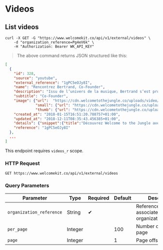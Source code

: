 # Videos

## List videos

```shell
curl -X GET -G "https://www.welcomekit.co/api/v1/external/videos" \
    -d "organization_reference=Pg4eV6k" \
    -H "Authorization: Bearer WK_API_KEY"
```

> The above command returns JSON structured like this:

```json
[
  {
    "id": 328,
    "source": "youtube",
    "external_reference": "1gPC5eOJy8I",
    "name": "Rencontrez Bertrand, Co-Founder",
    "description": "Issu de l’univers de la musique, Bertrand s’est progressivement tourné vers la production audiovisuelle afin de s’investir pleinement dans de nombreux projets créatifs. En 2015 il lance Welcome to the Jungle avec Jérémy, et c’est tout naturellement qu’il s’occupe depuis le début de la direction créative du média et de ses contenus.",
    "subtitle": "Co-Founder",
    "image": {"url":  "https://cdn.welcometothejungle.co/uploads/video/image/1480/151603/wttj_video_0679859b-6e84-4549-bbc4-1330eddcac57.jpg",
              "small": {"url": "https://cdn.welcometothejungle.co/uploads/video/image/1480/151603/small_wttj_video_0679859b-6e84-4549-bbc4-1330eddcac57.jpg"},
              "thumb": {"url": "https://cdn.welcometothejungle.co/uploads/video/image/1480/151603/thumb_wttj_video_0679859b-6e84-4549-bbc4-1330eddcac57.jpg"}},
    "created_at": "2018-01-15T16:51:20.788757+01:00",
    "updated_at": "2018-12-11T08:35:43.456385+01:00",
    "details": {"snippet":{"title":"Découvrez Welcome to the Jungle avec Bertrand, Co Founder","thumbnails":{"standard":{"width":640,"url":"https://i.ytimg.com/vi/1gPC5eOJy8I/sddefault.jpg","height":480},"medium":{"width":320,"url":"https://i.ytimg.com/vi/1gPC5eOJy8I/mqdefault.jpg","height":180},"high":{"width":480,"url":"https://i.ytimg.com/vi/1gPC5eOJy8I/hqdefault.jpg","height":360},"default":{"width":120,"url":"https://i.ytimg.com/vi/1gPC5eOJy8I/default.jpg","height":90}},"tags":["WTTJ","Welcome to the Jungle","Recrutement","Emploi"],"publishedAt":"2018-01-16T08:54:19.000Z","localized":{"title":"Découvrez Welcome to the Jungle avec Bertrand, Co Founder","description":"Welcome to the Jungle recrute !\nRetrouvez toutes leurs offres sur Welcome to the Jungle : https://www.welcometothejungle.co/companies/wttj"},"liveBroadcastContent":"none","description":"Welcome to the Jungle recrute !\nRetrouvez toutes leurs offres sur Welcome to the Jungle : https://www.welcometothejungle.co/companies/wttj","defaultAudioLanguage":"fr","channelTitle":"Welcome to the Jungle","channelId":"UCEO2-sJLw0H4_xdX1yVbCNg","categoryId":"22"},"kind":"youtube#video","id":"1gPC5eOJy8I","etag":"\"XI7nbFXulYBIpL0ayR_gDh3eu1k/Em-kOOTlYyb8wnVjYe_SL9w7eHE\"","contentDetails":{"projection":"rectangular","licensedContent":false,"duration":"PT1M28S","dimension":"2d","definition":"hd","caption":"false"}},
    "reference": "1gPC5eOJy8I"
  },
  ...
]
```

<aside class="notice">
This endpoint requires <code>videos_r</code> scope.
</aside>

### HTTP Request

`GET https://www.welcomekit.co/api/v1/external/videos`

### Query Parameters

Parameter | Type | Required | Default | Description | Example
--- | --- | --- | --- | --- | ---
`organization_reference` | String | ✔ | | Reference of the associated organization/company | aEioU123
`per_page` | Integer | | 100 | Number of videos per page |
`page` | Integer | | 1 | Page offset |
